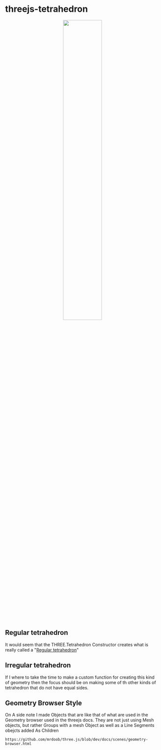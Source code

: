 # threejs-tetrahedron


<div align="center">
      <a href="https://www.youtube.com/watch?v=2-B_dzUrN8w">
         <img src="https://img.youtube.com/vi/2-B_dzUrN8w/0.jpg" style="width:50%;">
      </a>
</div>

## Regular tetrahedron

It would seem that the THREE.Tetrahedron Constructor creates what is really called a "[Regular tetrahedron](https://en.wikipedia.org/wiki/Tetrahedron)"

## Irregular tetrahedron

If I where to take the time to make a custom function for creating this kind of geometry then the focus should be on making some of th other kinds of tetrahedron that do not have equal sides.

## Geometry Browser Style

On A side note I made Objects that are like that of what are used in the Geometry browser used in the threejs docs.
They are not just using Mesh objects, but rather Groups with a mesh Object as well as a Line Segments obejcts added
As Children

```
https://github.com/mrdoob/three.js/blob/dev/docs/scenes/geometry-browser.html
```